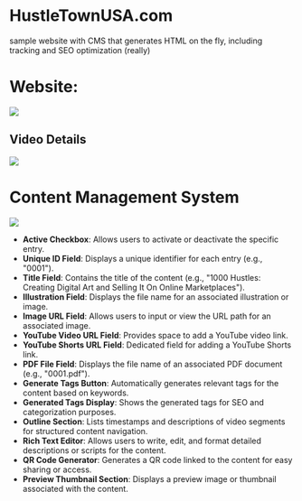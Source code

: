 # HustleTownUSA.com
sample website with CMS that generates HTML on the fly, including tracking and SEO optimization (really)
<h1>Website:</h1>
<img src="https://github.com/user-attachments/assets/d1f90ced-4593-4a3d-940b-824b59b9e779">
<h2>Video Details</h2>
<img src="https://github.com/user-attachments/assets/42f40a6a-1ebe-4383-a7cc-5acc76caa920">

<h1>Content Management System</h1>
<img src="https://github.com/user-attachments/assets/54c2b268-aaff-4d74-99ab-ade7ebdf63ec">
<ul>
  <li><strong>Active Checkbox</strong>: Allows users to activate or deactivate the specific entry.</li>
  <li><strong>Unique ID Field</strong>: Displays a unique identifier for each entry (e.g., "0001").</li>
  <li><strong>Title Field</strong>: Contains the title of the content (e.g., "1000 Hustles: Creating Digital Art and Selling It On Online Marketplaces").</li>
  <li><strong>Illustration Field</strong>: Displays the file name for an associated illustration or image.</li>
  <li><strong>Image URL Field</strong>: Allows users to input or view the URL path for an associated image.</li>
  <li><strong>YouTube Video URL Field</strong>: Provides space to add a YouTube video link.</li>
  <li><strong>YouTube Shorts URL Field</strong>: Dedicated field for adding a YouTube Shorts link.</li>
  <li><strong>PDF File Field</strong>: Displays the file name of an associated PDF document (e.g., "0001.pdf").</li>
  <li><strong>Generate Tags Button</strong>: Automatically generates relevant tags for the content based on keywords.</li>
  <li><strong>Generated Tags Display</strong>: Shows the generated tags for SEO and categorization purposes.</li>
  <li><strong>Outline Section</strong>: Lists timestamps and descriptions of video segments for structured content navigation.</li>
  <li><strong>Rich Text Editor</strong>: Allows users to write, edit, and format detailed descriptions or scripts for the content.</li>
   <li><strong>QR Code Generator</strong>: Generates a QR code linked to the content for easy sharing or access.</li>
  <li><strong>Preview Thumbnail Section</strong>: Displays a preview image or thumbnail associated with the content.</li>
</ul>
